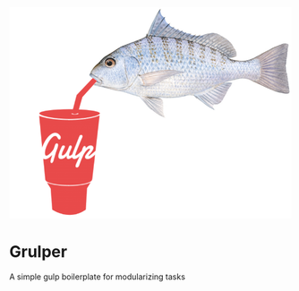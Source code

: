 ![Logo](./assets/grulper.png?raw=true "Grulper")

# Grulper
A simple gulp boilerplate for modularizing tasks 
